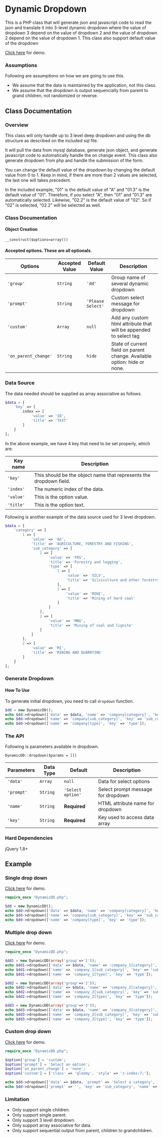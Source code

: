 # Dynamic Dropdown

This is a PHP class that will generate json and javascript code to read the json and translate it into 3-level dynamic dropdown where the value of dropdown 3 depend on the value of dropdown 2 and the value of dropdown 2 depend on the value of dropdown 1. This class also support default value of the dropdown

[Click here](http://edy.li/DynamicDD/example/) for demo.

### Assumptions

Following are assumptions on how we are going to use this.

* We assume that the data is maintained by the application, not this class.
* We assume that the dropdown is output sequencially from parent to grand children, not randomized or reverse.

## Class Documentation

### Overview

This class will only handle up to 3 level deep dropdown and using the db structure as described on the included sql file.

It will pull the data from mysql database, generate json object, and generate javascript code to automatically handle the on change event.
This class also generate dropdown from php and handle the submission of the form.

You can change the default value of the dropdown by changing the default value from 0 to 1. Keep in mind, if there are more than 2 values are selected, the last one will takes precedent.

In the included example, "01" is the default value of "A" and "01.3" is the default value of "01". Therefore, if you select "A", then "01" and "01.3" are automatically selected. Likewise, "02.2" is the default value of "02". So if "02" is selected, "02.2" will be selected as well.

### Class Documentation

#### Object Creation

    __construct($options=array())

#### Accepted options. These are all optionals.

Options              | Accepted Value     | Default Value     | Description
---------------------|------------------- | ----------------- | -----------
`'group'`            | `String`           | `'dd'`            | Group name of several dynamic dropdown
`'prompt'`           | `String`           | `'Please Select'` | Custom select message for dropdown
`'custom'`           | `Array`            | `null`            | Add any custom html attribute that will be appended to select tag
`'on_parent_change'` | `String`           | `hide`            | State of current field on parent change. Available option: hide or none.

### Data Source

The data needed should be supplied as array associative as follows.

```php
$data = [
    'key' => [
        index => [
            'value' => 'ID',
            'title' => 'TEXT'
        ]
    ]
];
```

In the above example, we have 4 key that need to be set properly, which are:

Key name  | Description
----------|------------
`'key'`   | This should be the object name that represents the dropdown field.
`'index'` | The numeric index of the data.
`'value'` | This is the option value.
`'title'` | This is the option text.

Following is another example of the data source used for 3 level dropdown.

```php
$data = [
    'category' => [
        1 => [
            'value' => 'AG',
            'title' => 'AGRICULTURE, FORESTRY AND FISHING',
            'sub_category' => [
                1 => [
                    'value' => 'FRS',
                    'title' => 'Forestry and logging',
                    'type' => [
                        1 => [
                            'value' => 'SILV',
                            'title' => 'Silviculture and other forestry activities'
                        ],
                        2 => [
                            'value' => 'MINI',
                            'title' => 'Mining of hard coal'
                        ]
                    ]
                ],
                2 => [
                    'value' => 'MNG',
                    'title' => 'Mining of coal and lignite'
                ]
            ]
        ],
        2 => [
            'value' => 'MI',
            'title' => 'MINING AND QUARRYING'
        ]
    ]
];
```

### Generate Dropdown

#### How To Use
To generate initial dropdown, you need to call `dropdown` function.

```php
$dd = new DynamicDD();
echo $dd->dropdown(['data' => $data, 'name' => 'company[category]', 'key' => 'category']));
echo $dd->dropdown(['name' => 'company[sub_category]', 'key' => 'sub_category']);
echo $dd->dropdown(['name' => 'company[type]', 'key' => 'type']);
```

### The API

Following is parameters available in dropdown.

    DynamicDD::dropdown($params = [])

Parameters | Data Type | Default           | Description
-----------|-----------|-------------------|------------
`'data'`   | `Array`   | `null`            | Data for select options
`'prompt'` | `String`  | `'Select option'` | Select prompt message for dropdown
`'name'`   | `String`  | **Required**      | HTML attribute name for dropdown
`'key'`    | `String`  | **Required**      | Key used to access data array

### Hard Dependencies
jQuery 1.8+

Example
-------------------------

### Single drop down
[Click here](http://edy.li/DynamicDD/example/single.php) for demo.

```php
require_once "DynamicDD.php";

$dd = new DynamicDD();
echo $dd->dropdown(['data' => $data, 'name' => 'company[category]', 'key' => 'category']));
echo $dd->dropdown(['name' => 'company[sub_category]', 'key' => 'sub_category']);
echo $dd->dropdown(['name' => 'company[type]', 'key' => 'type']);
```

### Multiple drop down
[Click here](http://edy.li/DynamicDD/example/multiple.php) for demo.

```php
require_once "DynamicDD.php";

$dd1 = new DynamicDD(array('group'=>'1'));
echo $dd1->dropdown(['data' => $data, 'name' => 'company_1[category]', 'key' => 'category']));
echo $dd1->dropdown(['name' => 'company_1[sub_category]', 'key' => 'sub_category']);
echo $dd1->dropdown(['name' => 'company_1[type]', 'key' => 'type']);

$dd2 = new DynamicDD(array('group'=>'2'));
echo $dd2->dropdown(['data' => $data, 'name' => 'company_2[category]', 'key' => 'category']));
echo $dd2->dropdown(['name' => 'company_2[sub_category]', 'key' => 'sub_category']);
echo $dd2->dropdown(['name' => 'company_2[type]', 'key' => 'type']);

$dd3 = new DynamicDD(array('group'=>'3'));
echo $dd3->dropdown(['data' => $data, 'name' => 'company_3[category]', 'key' => 'category']));
echo $dd3->dropdown(['name' => 'company_3[sub_category]', 'key' => 'sub_category']);
echo $dd3->dropdown(['name' => 'company_3[type]', 'key' => 'type']);
```

### Custom drop down
[Click here](http://edy.li/DynamicDD/example/custom.php) for demo.

```php
require_once "DynamicDD.php";

$option['group'] = 'custom';
$option['prompt'] = 'Select an option';
$option['on_parent_change'] = 'none';
$option['custom'] = ['class' => 'gloomy', 'style' => 'z-index:7;'];

echo $dd->dropdown(['data' => $data, 'prompt' => 'Select a category', 'key' => 'category', 'name' => 'company[category]']);
echo $dd->dropdown(['prompt' => '', 'key' => 'sub_category', 'name' => 'company[sub_category]']);
```

### Limitation

* Only support single children.
* Only support single parent.
* Only support 3 level dropdown.
* Only support array associative for data.
* Only support sequential output from parent, children to grandchildren.
